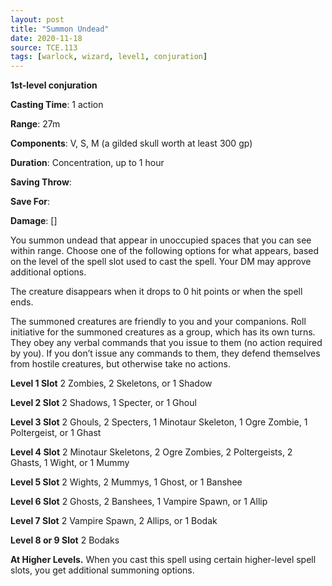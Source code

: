 ```yaml
---
layout: post
title: "Summon Undead"
date: 2020-11-18
source: TCE.113
tags: [warlock, wizard, level1, conjuration]
---
```


**1st-level conjuration**

**Casting Time**: 1 action

**Range**: 27m

**Components**: V, S, M (a gilded skull worth at least 300 gp)

**Duration**: Concentration, up to 1 hour

**Saving Throw**:

**Save For**:

**Damage**: []

You summon undead that appear in unoccupied spaces that you can see within range. Choose one of the following options for what appears, based on the level of the spell slot used to cast the spell. Your DM may approve additional options.

The creature disappears when it drops to 0 hit points or when the spell ends.

The summoned creatures are friendly to you and your companions. Roll initiative for the summoned creatures as a group, which has its own turns. They obey any verbal commands that you issue to them (no action required by you). If you don’t issue any commands to them, they defend themselves from hostile creatures, but otherwise take no actions.

**Level 1 Slot** 2 Zombies, 2 Skeletons, or 1 Shadow

**Level 2 Slot** 2 Shadows, 1 Specter, or 1 Ghoul

**Level 3 Slot** 2 Ghouls, 2 Specters, 1 Minotaur Skeleton, 1 Ogre Zombie, 1 Poltergeist, or 1 Ghast

**Level 4 Slot** 2 Minotaur Skeletons, 2 Ogre Zombies, 2 Poltergeists, 2 Ghasts, 1 Wight, or 1 Mummy

**Level 5 Slot** 2 Wights, 2 Mummys, 1 Ghost, or 1 Banshee

**Level 6 Slot** 2 Ghosts, 2 Banshees, 1 Vampire Spawn, or 1 Allip

**Level 7 Slot** 2 Vampire Spawn, 2 Allips, or 1 Bodak

**Level 8 or 9 Slot** 2 Bodaks

**At Higher Levels.** When you cast this spell using certain higher-level spell slots, you get additional summoning options.